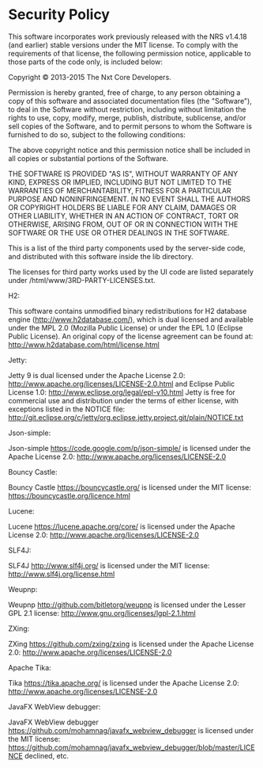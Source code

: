 # Security Policy

This software incorporates work previously released with the NRS v1.4.18
(and earlier) stable versions under the MIT license. To comply with the
requirements of that license, the following permission notice, applicable to
those parts of the code only, is included below:


   Copyright © 2013-2015 The Nxt Core Developers.

   Permission is hereby granted, free of charge, to any person obtaining a copy
   of this software and associated documentation files (the "Software"), to deal
   in the Software without restriction, including without limitation the rights
   to use, copy, modify, merge, publish, distribute, sublicense, and/or sell
   copies of the Software, and to permit persons to whom the Software is
   furnished to do so, subject to the following conditions:

   The above copyright notice and this permission notice shall be included in
   all copies or substantial portions of the Software.

   THE SOFTWARE IS PROVIDED "AS IS", WITHOUT WARRANTY OF ANY KIND, EXPRESS OR
   IMPLIED, INCLUDING BUT NOT LIMITED TO THE WARRANTIES OF MERCHANTABILITY,
   FITNESS FOR A PARTICULAR PURPOSE AND NONINFRINGEMENT. IN NO EVENT SHALL THE
   AUTHORS OR COPYRIGHT HOLDERS BE LIABLE FOR ANY CLAIM, DAMAGES OR OTHER
   LIABILITY, WHETHER IN AN ACTION OF CONTRACT, TORT OR OTHERWISE, ARISING FROM,
   OUT OF OR IN CONNECTION WITH THE SOFTWARE OR THE USE OR OTHER DEALINGS IN
   THE SOFTWARE.



This is a list of the third party components used by the server-side code,
and distributed with this software inside the lib directory.

The licenses for third party works used by the UI code are listed separately
under /html/www/3RD-PARTY-LICENSES.txt.


H2:

This software contains unmodified binary redistributions for
H2 database engine (http://www.h2database.com/),
which is dual licensed and available under the MPL 2.0
(Mozilla Public License) or under the EPL 1.0 (Eclipse Public License).
An original copy of the license agreement can be found at:
http://www.h2database.com/html/license.html


Jetty:

Jetty 9 is dual licensed under the Apache License 2.0:
http://www.apache.org/licenses/LICENSE-2.0.html
and Eclipse Public License 1.0:
http://www.eclipse.org/legal/epl-v10.html
Jetty is free for commercial use and distribution under the terms of either
license, with exceptions listed in the NOTICE file:
http://git.eclipse.org/c/jetty/org.eclipse.jetty.project.git/plain/NOTICE.txt


Json-simple:

Json-simple https://code.google.com/p/json-simple/ is licensed
under the Apache License 2.0:
http://www.apache.org/licenses/LICENSE-2.0


Bouncy Castle:

Bouncy Castle https://bouncycastle.org/ is licensed under the MIT license:
https://bouncycastle.org/licence.html


Lucene:

Lucene https://lucene.apache.org/core/ is licensed under the
Apache License 2.0: http://www.apache.org/licenses/LICENSE-2.0


SLF4J:

SLF4J http://www.slf4j.org/ is licensed under the MIT license:
http://www.slf4j.org/license.html


Weupnp:

Weupnp http://github.com/bitletorg/weupnp is licensed under the Lesser GPL 2.1 license:
http://www.gnu.org/licenses/lgpl-2.1.html


ZXing:

ZXing https://github.com/zxing/zxing is licensed under the
Apache License 2.0: http://www.apache.org/licenses/LICENSE-2.0


Apache Tika:

Tika https://tika.apache.org/ is licensed under the
Apache License 2.0: http://www.apache.org/licenses/LICENSE-2.0


JavaFX WebView debugger:

JavaFX WebView debugger https://github.com/mohamnag/javafx_webview_debugger
is licensed under the MIT license:
https://github.com/mohamnag/javafx_webview_debugger/blob/master/LICENCE
declined, etc.
